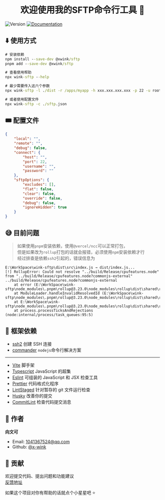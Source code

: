 <h1 align="center">欢迎使用我的SFTP命令行工具 👋</h1>
<p>
  <img alt="Version" src="https://img.shields.io/badge/version-1.0.2-blue.svg?cacheSeconds=2592000" />
  <a href="https://github.com/x-wink/wink-sftp#readme" target="_blank">
    <img alt="Documentation" src="https://img.shields.io/badge/documentation-yes-brightgreen.svg" />
  </a>
</p>

## ⬇️ 使用方式

```cmd
# 安装依赖
npm install --save-dev @xwink/sftp
pnpm add --save-dev @xwink/sftp

# 查看使用帮助
npx wink-sftp --help

# 最少需要传入这六个参数
npx wink-sftp -l ./dist -r /apps/myapp -h xxx.xxx.xxx.xxx -p 22 -u root -pwd 123456

# 或者使用配置文件
npx wink-sftp -c ./sftp.json
```

## 🎟️ 配置文件

```json
{
    "local": "",
    "remote": "",
    "debug": false,
    "connect": {
        "host": "",
        "port": 22,
        "username": "",
        "password": ""
    },
    "sftpOptions": {
        "excludes": [],
        "flat": false,
        "clear": false,
        "override": false,
        "debug": false,
        "ignoreHidden": true
    }
}
```

## 😅 目前问题

> 如果使用`pnpm`安装依赖，使用`@vercel/ncc`可以正常打包，  
> 但是如果改为`rollup`打包的话就会报错，必须使用`npm`安装依赖才行  
> 经过排查是依赖`ssh2`引起的，错误信息为

```
E:\WorkSpace\wink-sftp\dist\src\index.js → dist/index.js...
[!] RollupError: Could not resolve "../build/Release/cpufeatures.node" from "../build/Release/cpufeatures.node?commonjs-external"
../build/Release/cpufeatures.node?commonjs-external
    at error (E:\WorkSpace\wink-sftp\node_modules\.pnpm\rollup@3.23.0\node_modules\rollup\dist\shared\rollup.js:278:30)
    at ModuleLoader.handleInvalidResolvedId (E:\WorkSpace\wink-sftp\node_modules\.pnpm\rollup@3.23.0\node_modules\rollup\dist\shared\rollup.js:24485:24)
    at E:\WorkSpace\wink-sftp\node_modules\.pnpm\rollup@3.23.0\node_modules\rollup\dist\shared\rollup.js:24447:26
    at process.processTicksAndRejections (node:internal/process/task_queues:95:5)
```

## 🎯 框架依赖

-   [ssh2](github.com/mscdex/ssh2) 创建 SSH 连接
-   [commander](github.com/tj/commander.js) `nodejs`命令行解决方案

---

-   [Vite](https://cn.vitejs.dev/) 脚手架
-   [Typescript](https://www.tslang.cn) JavaScript 的超集
-   [Eslint](https://eslint.bootcss.com/) 可组装的 JavaScript 和 JSX 检查工具
-   [Prettier](https://prettier.io/) 代码格式化程序
-   [LintStaged](https://github.com/okonet/lint-staged#readme) 针对暂存的 git 文件运行检查
-   [Husky](https://typicode.github.io/husky) 改善你的提交
-   [CommitLint](https://github.com/conventional-changelog/commitlint#readme) 检查代码提交消息

## 👤 作者

**向文可**

-   Email: 1041367524@qq.com
-   Github: [@x-wink](https://github.com/x-wink)

## 🤝 贡献

欢迎提交代码、提出问题和功能建议<br /> [反馈地址](https://github.com/x-wink/libary-template/issues)

如果这个项目对你有帮助的话就点个小星星吧 ⭐️
